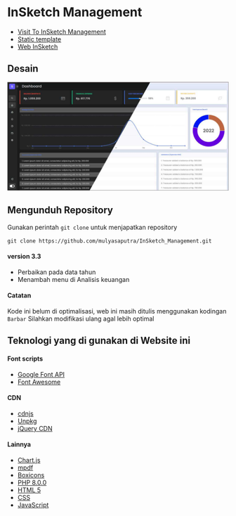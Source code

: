 # InSketch Management

- [Visit To InSketch Management](http://insketchmanagement.epizy.com/)
- [Static template](https://mulyasaputra.github.io/InSketch_Management/)
- [Web InSketch](https://mulyasaputra.github.io/)

## Desain

![UI InSketch Management](https://raw.githubusercontent.com/mulyasaputra/InSketch_Management/main/aset/ui.jpg)

## Mengunduh Repository

Gunakan perintah `git clone` untuk menjapatkan repository

```
git clone https://github.com/mulyasaputra/InSketch_Management.git
```

#### version 3.3

- Perbaikan pada data tahun
- Menambah menu di Analisis keuangan

#### Catatan

Kode ini belum di optimalisasi, web ini masih ditulis menggunakan kodingan `Barbar` Silahkan modifikasi ulang agal lebih optimal

## Teknologi yang di gunakan di Website ini

#### Font scripts

- [Google Font API](https://fonts.google.com/)
- [Font Awesome](https://fontawesome.com/)

#### CDN

- [cdnjs](https://cdnjs.com/)
- [Unpkg](https://unpkg.com/)
- [jQuery CDN](https://jquery.com/)

#### Lainnya

- [Chart.js](https://www.chartjs.org/)
- [mpdf](https://mpdf.github.io/)
- [Boxicons](https://boxicons.com/)
- [PHP 8.0.0](https://www.php.net/releases/8.0/en.php)
- [HTML 5](https://www.w3.org/)
- [CSS](https://www.w3.org/)
- [JavaScript](https://www.javascript.com/)
